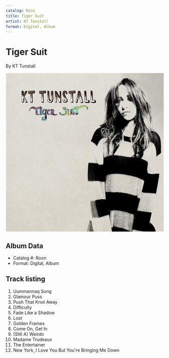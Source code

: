 ```yaml
---
catalog: Roon
title: Tiger Suit
artist: KT Tunstall
format: Digital, Album
---
```


# Tiger Suit

By KT Tunstall

![](../../assets/albumcovers/KT_Tunstall-Tiger_Suit.png)

## Album Data

- Catalog #: Roon
- Format: Digital, Album


## Track listing


1. Uummannaq Song
2. Glamour Puss
3. Push That Knot Away
4. Difficulty
5. Fade Like a Shadow
6. Lost
7. Golden Frames
8. Come On, Get In
9. (Still A) Weirdo
10. Madame Trudeaux
11. The Entertainer
12. New York, I Love You But You're Bringing Me Down

